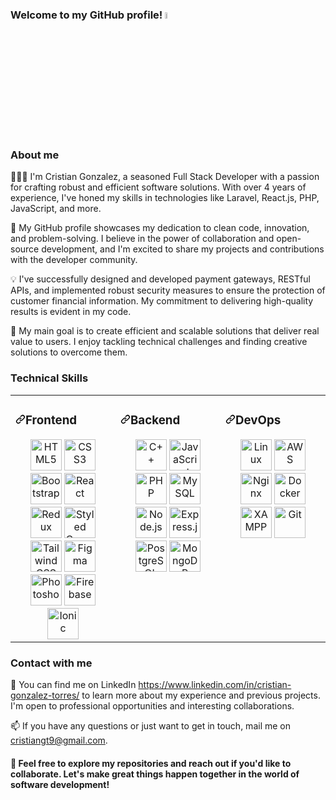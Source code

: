 ### Welcome to my GitHub profile! <a href="https://www.linkedin.com/in/cristiangt9/"><img src="https://media.giphy.com/media/hvRJCLFzcasrR4ia7z/giphy.gif" width="5%"></a>

### About me

👨🏻‍💻 I'm Cristian Gonzalez, a seasoned Full Stack Developer with a passion for crafting robust and efficient software solutions. With over 4 years of experience, I've honed my skills in technologies like Laravel, React.js, PHP, JavaScript, and more.

💼 My GitHub profile showcases my dedication to clean code, innovation, and problem-solving. I believe in the power of collaboration and open-source development, and I'm excited to share my projects and contributions with the developer community.

💡 I've successfully designed and developed payment gateways, RESTful APIs, and implemented robust security measures to ensure the protection of customer financial information. My commitment to delivering high-quality results is evident in my code.

🧠 My main goal is to create efficient and scalable solutions that deliver real value to users. I enjoy tackling technical challenges and finding creative solutions to overcome them.

### Technical Skills

<table><tbody><tr><td width="33%" valign="top">
<h3 dir="auto"><a id="user-content-frontend" class="anchor" aria-hidden="true" tabindex="-1" href="#frontend"><svg class="octicon octicon-link" viewBox="0 0 16 16" version="1.1" width="16" height="16" aria-hidden="true"><path d="m7.775 3.275 1.25-1.25a3.5 3.5 0 1 1 4.95 4.95l-2.5 2.5a3.5 3.5 0 0 1-4.95 0 .751.751 0 0 1 .018-1.042.751.751 0 0 1 1.042-.018 1.998 1.998 0 0 0 2.83 0l2.5-2.5a2.002 2.002 0 0 0-2.83-2.83l-1.25 1.25a.751.751 0 0 1-1.042-.018.751.751 0 0 1-.018-1.042Zm-4.69 9.64a1.998 1.998 0 0 0 2.83 0l1.25-1.25a.751.751 0 0 1 1.042.018.751.751 0 0 1 .018 1.042l-1.25 1.25a3.5 3.5 0 1 1-4.95-4.95l2.5-2.5a3.5 3.5 0 0 1 4.95 0 .751.751 0 0 1-.018 1.042.751.751 0 0 1-1.042.018 1.998 1.998 0 0 0-2.83 0l-2.5 2.5a1.998 1.998 0 0 0 0 2.83Z"></path></svg></a>Frontend</h3>
<div dir="auto" align="center">  
<a href="https://en.wikipedia.org/wiki/HTML5" rel="nofollow"><img src="https://camo.githubusercontent.com/bfa71fe5e1eb3ca57a7e4ef9c6b2ca21414c4fdab27ac6861e211e7cfe8f7d9f/68747470733a2f2f70726f66696c696e61746f722e7269736861762e6465762f736b696c6c732d6173736574732f68746d6c352d6f726967696e616c2d776f72646d61726b2e737667" alt="HTML5" data-canonical-src="https://profilinator.rishav.dev/skills-assets/html5-original-wordmark.svg" style="max-width: 100%;" height="50"></a>  
<a href="https://www.w3schools.com/css/" rel="nofollow"><img src="https://camo.githubusercontent.com/1f14c9c472b21cf8790a4fb6914be3a3181e957ecc2b397775f06a989d20cb37/68747470733a2f2f70726f66696c696e61746f722e7269736861762e6465762f736b696c6c732d6173736574732f637373332d6f726967696e616c2d776f72646d61726b2e737667" alt="CSS3" data-canonical-src="https://profilinator.rishav.dev/skills-assets/css3-original-wordmark.svg" style="max-width: 100%;" height="50"></a>  
<a href="https://getbootstrap.com/docs/3.4/javascript/" rel="nofollow"><img src="https://camo.githubusercontent.com/3523bd4e344ec5909336e3891b7511da62905e8953381f6fa69c11983e8fd9f6/68747470733a2f2f70726f66696c696e61746f722e7269736861762e6465762f736b696c6c732d6173736574732f626f6f7473747261702d706c61696e2e737667" alt="Bootstrap" data-canonical-src="https://profilinator.rishav.dev/skills-assets/bootstrap-plain.svg" style="max-width: 100%;" height="50"></a>  
<a href="https://reactjs.org/" rel="nofollow"><img src="https://camo.githubusercontent.com/518977ed5e52020624daf41cf644046368af610f19a7b1220dd1d58377d08288/68747470733a2f2f70726f66696c696e61746f722e7269736861762e6465762f736b696c6c732d6173736574732f72656163742d6f726967696e616c2d776f72646d61726b2e737667" alt="React" data-canonical-src="https://profilinator.rishav.dev/skills-assets/react-original-wordmark.svg" style="max-width: 100%;" height="50"></a>  
<a href="https://redux.js.org/" rel="nofollow"><img src="https://camo.githubusercontent.com/b81456c0e15928e93c1e5f4d06b6a6938718d8f106a8169a570cd42b5e32f608/68747470733a2f2f70726f66696c696e61746f722e7269736861762e6465762f736b696c6c732d6173736574732f72656475782d6f726967696e616c2e737667" alt="Redux" data-canonical-src="https://profilinator.rishav.dev/skills-assets/redux-original.svg" style="max-width: 100%;" height="50"></a>  
<a href="https://styled-components.com/" rel="nofollow"><img src="https://camo.githubusercontent.com/a962d5a7b4d5f561462f869d3cdc7df2119af7b6fbbbcb5e2846cadd539597f5/68747470733a2f2f70726f66696c696e61746f722e7269736861762e6465762f736b696c6c732d6173736574732f7374796c65642d636f6d706f6e656e74732e706e67" alt="Styled Components" data-canonical-src="https://profilinator.rishav.dev/skills-assets/styled-components.png" style="max-width: 100%;" height="50"></a>  
<a href="https://www.tailwindcss.com/" rel="nofollow"><img src="https://camo.githubusercontent.com/b8b2313d935df145f0f41f6f7169748c37cf6a2a993c40e4a1e7f2f31fbc73df/68747470733a2f2f70726f66696c696e61746f722e7269736861762e6465762f736b696c6c732d6173736574732f7461696c77696e646373732e737667" alt="Tailwind CSS" data-canonical-src="https://profilinator.rishav.dev/skills-assets/tailwindcss.svg" style="max-width: 100%;" height="50"></a>  
<a href="https://www.figma.com/" rel="nofollow"><img src="https://camo.githubusercontent.com/db639beaeee1c24ed7979a95becbfb0e8067e8e0526d7ce3a74dcb488e6d41fc/68747470733a2f2f70726f66696c696e61746f722e7269736861762e6465762f736b696c6c732d6173736574732f6669676d612d69636f6e2e737667" alt="Figma" data-canonical-src="https://profilinator.rishav.dev/skills-assets/figma-icon.svg" style="max-width: 100%;" height="50"></a>  
<a href="https://www.adobe.com/in/products/photoshop.html" rel="nofollow"><img src="https://camo.githubusercontent.com/2565a785189e0dccadaa91c5a6a4dc2d872ea848193f93f52aec55b7e854b3fc/68747470733a2f2f70726f66696c696e61746f722e7269736861762e6465762f736b696c6c732d6173736574732f70686f746f73686f702d706c61696e2e737667" alt="Photoshop" data-canonical-src="https://profilinator.rishav.dev/skills-assets/photoshop-plain.svg" style="max-width: 100%;" height="50"></a>  
<a href="https://firebase.google.com/" rel="nofollow"><img src="https://camo.githubusercontent.com/e6e7e4e720421db277c77244ec2cdbc925f09ee2555a718b061f7063ed8c6799/68747470733a2f2f70726f66696c696e61746f722e7269736861762e6465762f736b696c6c732d6173736574732f66697265626173652e706e67" alt="Firebase" data-canonical-src="https://profilinator.rishav.dev/skills-assets/firebase.png" style="max-width: 100%;" height="50"></a>  
<a href="https://www.ionicframework.com/" rel="nofollow"><img src="https://camo.githubusercontent.com/613385a5ab9b6664a6375f954f3dd5081a359806e792bc61a0536ca2f7fe25bf/68747470733a2f2f70726f66696c696e61746f722e7269736861762e6465762f736b696c6c732d6173736574732f696f6e69632e737667" alt="Ionic" data-canonical-src="https://profilinator.rishav.dev/skills-assets/ionic.svg" style="max-width: 100%;" height="50"></a>  
</div>
</td><td width="33%" valign="top">
<h3 dir="auto"><a id="user-content-backend" class="anchor" aria-hidden="true" tabindex="-1" href="#backend"><svg class="octicon octicon-link" viewBox="0 0 16 16" version="1.1" width="16" height="16" aria-hidden="true"><path d="m7.775 3.275 1.25-1.25a3.5 3.5 0 1 1 4.95 4.95l-2.5 2.5a3.5 3.5 0 0 1-4.95 0 .751.751 0 0 1 .018-1.042.751.751 0 0 1 1.042-.018 1.998 1.998 0 0 0 2.83 0l2.5-2.5a2.002 2.002 0 0 0-2.83-2.83l-1.25 1.25a.751.751 0 0 1-1.042-.018.751.751 0 0 1-.018-1.042Zm-4.69 9.64a1.998 1.998 0 0 0 2.83 0l1.25-1.25a.751.751 0 0 1 1.042.018.751.751 0 0 1 .018 1.042l-1.25 1.25a3.5 3.5 0 1 1-4.95-4.95l2.5-2.5a3.5 3.5 0 0 1 4.95 0 .751.751 0 0 1-.018 1.042.751.751 0 0 1-1.042.018 1.998 1.998 0 0 0-2.83 0l-2.5 2.5a1.998 1.998 0 0 0 0 2.83Z"></path></svg></a>Backend</h3>
<div dir="auto" align="center">  
<a href="https://www.cplusplus.com/" rel="nofollow"><img src="https://camo.githubusercontent.com/716c20f454fef17485712c6bfda0f6343ac75983a673228c59aa3bf4076c9f99/68747470733a2f2f70726f66696c696e61746f722e7269736861762e6465762f736b696c6c732d6173736574732f63706c7573706c75732d6f726967696e616c2e737667" alt="C++" data-canonical-src="https://profilinator.rishav.dev/skills-assets/cplusplus-original.svg" style="max-width: 100%;" height="50"></a>  
<a href="https://www.javascript.com/" rel="nofollow"><img src="https://camo.githubusercontent.com/7a2b6137fa6818b1c85f86347a6b4a75ee52681d4a190c506df972e3c5459980/68747470733a2f2f70726f66696c696e61746f722e7269736861762e6465762f736b696c6c732d6173736574732f6a6176617363726970742d6f726967696e616c2e737667" alt="JavaScript" data-canonical-src="https://profilinator.rishav.dev/skills-assets/javascript-original.svg" style="max-width: 100%;" height="50"></a>  
<a href="https://www.php.net/" rel="nofollow"><img src="https://camo.githubusercontent.com/8cba877c9729b9af2c1e0952ce007c05a4be5bc723d56e50cf2f9f9c384a9d8e/68747470733a2f2f70726f66696c696e61746f722e7269736861762e6465762f736b696c6c732d6173736574732f7068702d6f726967696e616c2e737667" alt="PHP" data-canonical-src="https://profilinator.rishav.dev/skills-assets/php-original.svg" style="max-width: 100%;" height="50"></a>  
<a href="https://www.mysql.com/" rel="nofollow"><img src="https://camo.githubusercontent.com/ef8a5aaa11f861e3692439d030c83a18d6d5ebc387d6e74ca4bba728aaeac7ad/68747470733a2f2f70726f66696c696e61746f722e7269736861762e6465762f736b696c6c732d6173736574732f6d7973716c2d6f726967696e616c2d776f72646d61726b2e737667" alt="MySQL" data-canonical-src="https://profilinator.rishav.dev/skills-assets/mysql-original-wordmark.svg" style="max-width: 100%;" height="50"></a>  
<a href="https://nodejs.org/" rel="nofollow"><img src="https://camo.githubusercontent.com/48c9507b62d83559dc3aef4f3951293b15ab2f5fa1029bdf6ec42f9fa062e775/68747470733a2f2f70726f66696c696e61746f722e7269736861762e6465762f736b696c6c732d6173736574732f6e6f64656a732d6f726967696e616c2d776f72646d61726b2e737667" alt="Node.js" data-canonical-src="https://profilinator.rishav.dev/skills-assets/nodejs-original-wordmark.svg" style="max-width: 100%;" height="50"></a>  
<a href="https://expressjs.com/" rel="nofollow"><img src="https://camo.githubusercontent.com/93acca6a99de2894799bf5e78396c83a682e46a4b1d98aa3127ae7b25c3754b6/68747470733a2f2f70726f66696c696e61746f722e7269736861762e6465762f736b696c6c732d6173736574732f657870726573732d6f726967696e616c2d776f72646d61726b2e737667" alt="Express.js" data-canonical-src="https://profilinator.rishav.dev/skills-assets/express-original-wordmark.svg" style="max-width: 100%;" height="50"></a>  
<a href="https://www.postgresql.org/" rel="nofollow"><img src="https://camo.githubusercontent.com/ddc853c2f9e0dc4538d5f3500880e557ab03f9ea8050b5152d0ef61d042f7d01/68747470733a2f2f70726f66696c696e61746f722e7269736861762e6465762f736b696c6c732d6173736574732f706f737467726573716c2d6f726967696e616c2d776f72646d61726b2e737667" alt="PostgreSQL" data-canonical-src="https://profilinator.rishav.dev/skills-assets/postgresql-original-wordmark.svg" style="max-width: 100%;" height="50"></a>  
<a href="https://www.mongodb.com/" rel="nofollow"><img src="https://camo.githubusercontent.com/e643754982a9dba595811285c08c4667f1062a17d9e7eca8dd16b43995bf372b/68747470733a2f2f70726f66696c696e61746f722e7269736861762e6465762f736b696c6c732d6173736574732f6d6f6e676f64622d6f726967696e616c2d776f72646d61726b2e737667" alt="MongoDB" data-canonical-src="https://profilinator.rishav.dev/skills-assets/mongodb-original-wordmark.svg" style="max-width: 100%;" height="50"></a>  
</div>
</td><td width="33%" valign="top">
<h3 dir="auto"><a id="user-content-devops" class="anchor" aria-hidden="true" tabindex="-1" href="#devops"><svg class="octicon octicon-link" viewBox="0 0 16 16" version="1.1" width="16" height="16" aria-hidden="true"><path d="m7.775 3.275 1.25-1.25a3.5 3.5 0 1 1 4.95 4.95l-2.5 2.5a3.5 3.5 0 0 1-4.95 0 .751.751 0 0 1 .018-1.042.751.751 0 0 1 1.042-.018 1.998 1.998 0 0 0 2.83 0l2.5-2.5a2.002 2.002 0 0 0-2.83-2.83l-1.25 1.25a.751.751 0 0 1-1.042-.018.751.751 0 0 1-.018-1.042Zm-4.69 9.64a1.998 1.998 0 0 0 2.83 0l1.25-1.25a.751.751 0 0 1 1.042.018.751.751 0 0 1 .018 1.042l-1.25 1.25a3.5 3.5 0 1 1-4.95-4.95l2.5-2.5a3.5 3.5 0 0 1 4.95 0 .751.751 0 0 1-.018 1.042.751.751 0 0 1-1.042.018 1.998 1.998 0 0 0-2.83 0l-2.5 2.5a1.998 1.998 0 0 0 0 2.83Z"></path></svg></a>DevOps</h3>
<div dir="auto" align="center">  
<a href="https://www.linux.org/" rel="nofollow"><img src="https://camo.githubusercontent.com/0d57a1013ca687b2df81dc1652bf33293b0d9e43d4745d7e70f33b0c79fef474/68747470733a2f2f70726f66696c696e61746f722e7269736861762e6465762f736b696c6c732d6173736574732f6c696e75782d6f726967696e616c2e737667" alt="Linux" data-canonical-src="https://profilinator.rishav.dev/skills-assets/linux-original.svg" style="max-width: 100%;" height="50"></a>  
<a href="https://aws.amazon.com/" rel="nofollow"><img src="https://camo.githubusercontent.com/da33ce63f1e78ececdc5f65879560a5e8d3ac805670af8934eea5d1b0cd9a5b7/68747470733a2f2f70726f66696c696e61746f722e7269736861762e6465762f736b696c6c732d6173736574732f616d617a6f6e77656273657276696365732d6f726967696e616c2d776f72646d61726b2e737667" alt="AWS" data-canonical-src="https://profilinator.rishav.dev/skills-assets/amazonwebservices-original-wordmark.svg" style="max-width: 100%;" height="50"></a>  
<a href="https://www.nginx.com/" rel="nofollow"><img src="https://camo.githubusercontent.com/8b9fd4b3da512f7b042a866f2281f950db69a21c6e274089524f2796012bc59f/68747470733a2f2f70726f66696c696e61746f722e7269736861762e6465762f736b696c6c732d6173736574732f6e67696e782d6f726967696e616c2e737667" alt="Nginx" data-canonical-src="https://profilinator.rishav.dev/skills-assets/nginx-original.svg" style="max-width: 100%;" height="50"></a>  
<a href="https://www.docker.com/" rel="nofollow"><img src="https://camo.githubusercontent.com/6819655dad2979647adee4b2f01fc7da674eb0bff06cf25bd576427f091064a1/68747470733a2f2f70726f66696c696e61746f722e7269736861762e6465762f736b696c6c732d6173736574732f646f636b65722d6f726967696e616c2d776f72646d61726b2e737667" alt="Docker" data-canonical-src="https://profilinator.rishav.dev/skills-assets/docker-original-wordmark.svg" style="max-width: 100%;" height="50"></a>  
<a href="https://www.apachefriends.org/" rel="nofollow"><img src="https://camo.githubusercontent.com/2d22e8aec2caef30ca173de904a7d7addc20377416240e8de0177bd5b1c1920f/68747470733a2f2f70726f66696c696e61746f722e7269736861762e6465762f736b696c6c732d6173736574732f78616d70702e706e67" alt="XAMPP" data-canonical-src="https://profilinator.rishav.dev/skills-assets/xampp.png" style="max-width: 100%;" height="50"></a>  
<a href="https://github.com/"><img src="https://camo.githubusercontent.com/b7ea09b0c030ae14623cfc3a52ab3ee0d07e0259a1b230139e65ba00454327c9/68747470733a2f2f70726f66696c696e61746f722e7269736861762e6465762f736b696c6c732d6173736574732f6769742d73636d2d69636f6e2e737667" alt="Git" data-canonical-src="https://profilinator.rishav.dev/skills-assets/git-scm-icon.svg" style="max-width: 100%;" height="50"></a>  
</div>
</td></tr></tbody></table>

### Contact with me

🔗 You can find me on LinkedIn https://www.linkedin.com/in/cristian-gonzalez-torres/ to learn more about my experience and previous projects. I'm open to professional opportunities and interesting collaborations.

📫 If you have any questions or just want to get in touch, mail me on cristiangt9@gmail.com.

#### 🚀 Feel free to explore my repositories and reach out if you'd like to collaborate. Let's make great things happen together in the world of software development!
